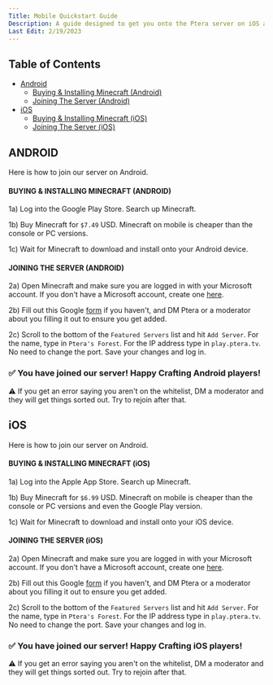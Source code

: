 ```yaml
---
Title: Mobile Quickstart Guide
Description: A guide designed to get you onto the Ptera server on iOS and Android.
Last Edit: 2/19/2023
---
```


## Table of Contents

* [Android](#android)
  * [Buying & Installing Minecraft (Android)](#buying--installing-minecraft-android)
  * [Joining The Server (Android)](#joining-the-server-android)
* [iOS](#iOS)
  * [Buying & Installing Minecraft (iOS)](#buying--installing-minecraft-ios)
  * [Joining The Server (iOS)](#joining-the-server-ios)

## ANDROID

Here is how to join our server on Android.

#### BUYING & INSTALLING MINECRAFT (ANDROID)

1a) Log into the Google Play Store. Search up Minecraft.

1b) Buy Minecraft for `$7.49` USD. Minecraft on mobile is cheaper than the console or PC versions.

1c) Wait for Minecraft to download and install onto your Android device.

#### JOINING THE SERVER (ANDROID)

2a) Open Minecraft and make sure you are logged in with your Microsoft account.
If you don't have a Microsoft account, create one [here](https://account.microsoft.com/account/).

2b) Fill out this Google [form](https://docs.google.com/forms/d/e/1FAIpQLSeEBVKIESOidbwOyYXCdaG4JxFVVfZEXefyW7vQQQHF83sEYQ/viewform?usp=send_form)
if you haven't, and DM Ptera or a moderator about you filling it out to ensure you get added.

2c) Scroll to the bottom of the `Featured Servers` list and hit `Add Server`. For the name, type in `Ptera's Forest`. 
For the IP address type in `play.ptera.tv`. No need to change the port. Save your changes and log in.

### ✅ You have joined our server! Happy Crafting Android players!

⚠️ If you get an error saying you aren't on the whitelist, DM a moderator and they will get things sorted out. Try to rejoin after that.

## iOS

Here is how to join our server on Android.

#### BUYING & INSTALLING MINECRAFT (iOS)

1a) Log into the Apple App Store. Search up Minecraft.

1b) Buy Minecraft for `$6.99` USD. Minecraft on mobile is cheaper than the console or PC versions and even the Google Play version.

1c) Wait for Minecraft to download and install onto your iOS device.

#### JOINING THE SERVER (iOS)

2a) Open Minecraft and make sure you are logged in with your Microsoft account.
If you don't have a Microsoft account, create one [here](https://account.microsoft.com/account/).

2b) Fill out this Google [form](https://docs.google.com/forms/d/e/1FAIpQLSeEBVKIESOidbwOyYXCdaG4JxFVVfZEXefyW7vQQQHF83sEYQ/viewform?usp=send_form)
if you haven't, and DM Ptera or a moderator about you filling it out to ensure you get added.

2c) Scroll to the bottom of the `Featured Servers` list and hit `Add Server`. For the name, type in `Ptera's Forest`. 
For the IP address type in `play.ptera.tv`. No need to change the port. Save your changes and log in.

### ✅ You have joined our server! Happy Crafting iOS players!

⚠️ If you get an error saying you aren't on the whitelist, DM a moderator and they will get things sorted out. Try to rejoin after that.
